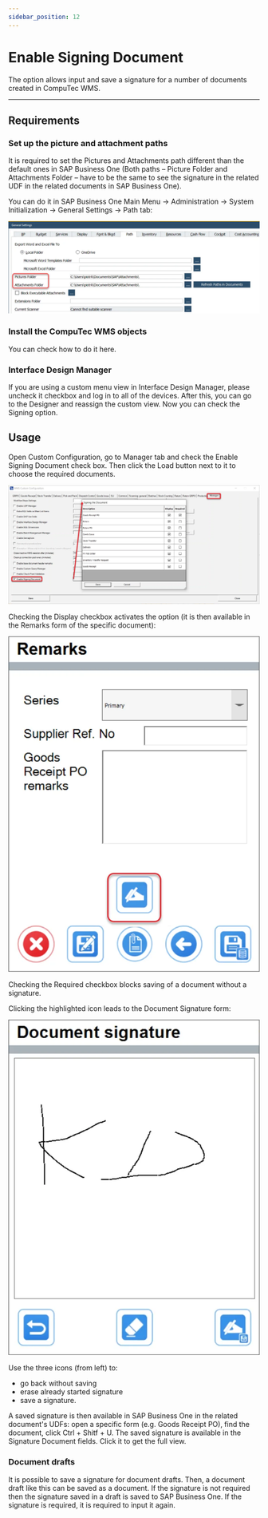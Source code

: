 ```yaml
---
sidebar_position: 12
---
```


# Enable Signing Document

The option allows input and save a signature for a number of documents created in CompuTec WMS.

---

## Requirements

### Set up the picture and attachment paths

It is required to set the Pictures and Attachments path different than the default ones in SAP Business One (Both paths – Picture Folder and Attachments Folder – have to be the same to see the signature in the related UDF in the related documents in SAP Business One).

You can do it in SAP Business One Main Menu → Administration → System Initialization → General Settings → Path tab:

![Path](./media/signature-path.webp)

### Install the CompuTec WMS objects

You can check how to do it here.

### Interface Design Manager

If you are using a custom menu view in Interface Design Manager, please uncheck it checkbox and log in to all of the devices. After this, you can go to the Designer and reassign the custom view. Now you can check the Signing option.

## Usage

Open Custom Configuration, go to Manager tab and check the Enable Signing Document check box. Then click the Load button next to it to choose the required documents.

![Enable signing document option](./media/enable-signing-document-option.webp)

Checking the Display checkbox activates the option (it is then available in the Remarks form of the specific document):

![Remarks](./media/remarks-signature.webp)

Checking the Required checkbox blocks saving of a document without a signature.

Clicking the highlighted icon leads to the Document Signature form:

![Document Signature Form](./media/document-signature-form.webp)

Use the three icons (from left) to:

- go back without saving
- erase already started signature
- save a signature.

A saved signature is then available in SAP Business One in the related document's UDFs: open a specific form (e.g. Goods Receipt PO), find the document, click Ctrl + Shitf + U. The saved signature is available in the Signature Document fields. Click it to get the full view.

### Document drafts

It is possible to save a signature for document drafts. Then, a document draft like this can be saved as a document. If the signature is not required then the signature saved in a draft is saved to SAP Business One. If the signature is required, it is required to input it again.
